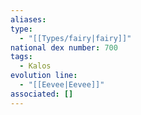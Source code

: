 ```yaml
---
aliases: 
type:
  - "[[Types/fairy|fairy]]"
national dex number: 700
tags:
  - Kalos
evolution line:
  - "[[Eevee|Eevee]]"
associated: []
---
```

